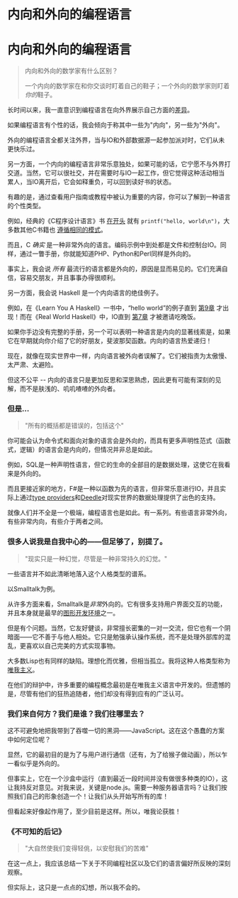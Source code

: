 # 内向和外向的编程语言

# 内向和外向的编程语言

> 内向和外向的数学家有什么区别？
> 
> 一个内向的数学家在和你交谈时盯着自己的鞋子；一个外向的数学家则盯着*你的*鞋子。

长时间以来，我一直意识到编程语言在向外界展示自己方面的[差异](https://plus.google.com/110981030061712822816/posts/KaSKeg4vQtz)。

如果编程语言有个性的话，我会倾向于称其中一些为"内向"，另一些为"外向"。

外向的编程语言全都关注外界，当与IO和外部数据源一起参加派对时，它们从未更快乐过。

另一方面，一个内向的编程语言非常乐意独处，如果可能的话，它宁愿不与外界打交道。当然，它可以很社交，并在需要时与IO一起工作，但它觉得这种活动相当累人，当IO离开后，它会如释重负，可以回到读好书的状态。

有趣的是，通过查看用户指南或教程中被认为重要的内容，你可以了解到一种语言的个性类型。

例如，经典的《C程序设计语言》书 [在开头](https://books.google.co.uk/books?id=va1QAAAAMAAJ&focus=searchwithinvolume&q=hello%2C+world) 就有 `printf("hello, world\n")`，大多数其他C书籍也 [遵循相同的模式](https://en.wikibooks.org/wiki/C_Programming/A_taste_of_C)。

而且，C *确实* 是一种非常外向的语言。编码示例中到处都是文件和控制台IO。同样，通过一瞥手册，你就能知道PHP、Python和Perl同样是外向的。

事实上，我会说 *所有* 最流行的语言都是外向的，原因是显而易见的。它们充满自信，容易交朋友，并且事事办得很顺利。

另一方面，我会说 Haskell 是一个内向语言的绝佳例子。

例如，在《Learn You A Haskell》一书中，“hello world”的例子直到 [第9章](http://learnyouahaskell.com/input-and-output#hello-world) 才出现！而在《Real World Haskell》中，IO直到 [第7章](http://book.realworldhaskell.org/read/io.html) 才被邀请吃晚饭。

如果你手边没有完整的手册，另一个可以表明一种语言是内向的显著线索是，如果它在早期就向你介绍了它的好朋友，斐波那契函数。内向的语言热爱递归！

现在，就像在现实世界中一样，内向语言被外向者误解了。它们被指责为太傲慢、太严肃、太避险。

但这不公平 -- 内向的语言只是更加反思和深思熟虑，因此更有可能有深刻的见解，而不是肤浅的、叽叽喳喳的外向者。

### 但是...

> "所有的概括都是错误的，包括这个"

你可能会认为命令式和面向对象的语言会是外向的，而具有更多声明性范式（函数式，逻辑）的语言会是内向的，但情况并非总是如此。

例如，SQL是一种声明性语言，但它的生命的全部目的是数据处理，这使它在我看来是外向的。

而且更接近家的地方，F#是一种以函数为先的语言，但非常乐意进行IO，并且实际上通过[type providers](http://blogs.msdn.com/b/dsyme/archive/2013/01/30/twelve-type-providers-in-pictures.aspx)和[Deedle](https://bluemountaincapital.github.io/Deedle/)对现实世界的数据处理提供了出色的支持。

就像人们并不全是一个极端，编程语言也是如此。有一系列。有些语言非常外向，有些非常内向，有些介于两者之间。

### 很多人说我是自我中心的——但足够了，别提了。

> "现实只是一种幻觉，尽管是一种非常持久的幻觉。"

一些语言并不如此清晰地落入这个人格类型的谱系。

以Smalltalk为例。

从许多方面来看，Smalltalk是*非常*外向的。它有很多支持用户界面交互的功能，并且本身就是最早的[图形开发环境](http://arstechnica.com/features/2005/05/gui/3/)之一。

但是有个问题。当然，它友好健谈，非常擅长密集的一对一交流，但它也有一个阴暗面——它不善于与他人相处。它只是勉强承认操作系统，而不是处理外部库的混乱，更喜欢以自己完美的方式实现事物。

大多数Lisp也有同样的缺陷。理想化而优雅，但相当孤立。我将这种人格类型称为[唯我主义](http://www.merriam-webster.com/dictionary/solipsism)。

在他们的辩护中，许多重要的编程概念最初是在唯我主义语言中开发的。但遗憾的是，尽管有他们的狂热追随者，他们却没有得到应有的广泛认可。

### 我们来自何方？我们是谁？我们往哪里去？

这不可避免地把我带到了吞噬一切的黑洞——JavaScript。这在这个愚蠢的方案中如何定位呢？

显然，它的最初目的是为了与用户进行通信（还有，为了给猴子做动画），所以乍一看似乎是外向的。

但事实上，它在一个沙盒中运行（直到最近一段时间并没有做很多种类的IO），这让我持反对意见。对我来说，关键是node.js。需要一种服务器语言吗？让我们按照我们自己的形象创造一个！让我们从头开始写所有的库！

但看起来好像起作用了，至少目前是这样。所以，唯我论获胜！

### 《不可知的后记》

> "大自然使我们变得轻佻，以安慰我们的苦难"

在这一点上，我应该总结一下关于不同编程社区以及它们的语言偏好所反映的深刻观察。

但实际上，这只是一点点的幻想，所以我不会的。
